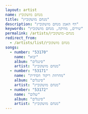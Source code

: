 ```yaml
---
layout: artist
name: מנחם מושקוביץ
title: "מנחם מושקוביץ"
description: "דף האמן מנחם מושקוביץ"
keywords: "שירים, מוזיקה, מנחם מושקוביץ"
permalink: /artists/מנחם-מושקוביץ
redirect_from:
  - /artists/list/מנחם מושקוביץ
songs:
  - number: "53170"
    name: "יבוא"
    album: "סינגלים"
    artist: "מנחם מושקוביץ"
  - number: "53171"
    name: "מחרוזת ריקוד חסידית"
    album: "סינגלים"
    artist: "מנחם מושקוביץ"
  - number: "53172"
    name: "שלום"
    album: "סינגלים"
    artist: "מנחם מושקוביץ"
---
```

